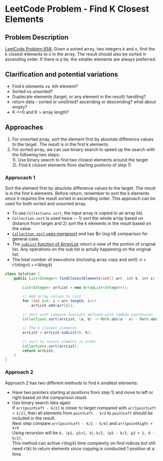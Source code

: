# LeetCode Problem - Find K Closest Elements  

## Problem Description  
[LeetCode Problem 658:](https://leetcode.com/problems/find-k-closest-elements/) Given a sorted array, two integers k and x, find the k closest elements to x in the array. The result should also be sorted in ascending order. If there is a tie, the smaller elements are always preferred.

## Clarification and potential variations
* Find k elements vs. kth element?
* Sorted vs unsorted?
* Duplecate elements (target, or any element in the result) handling? 
* return data - sorted or uns0rted? ascending or descending? what about empty?
* K <=0 and K > array length?

## Approaches  
1. For unsorted array, sort the element first by absolute difference values to the target. The result is in the first k elements.   
2. For sorted array, we can use binary search to speed up the search with the following two steps:   
  1). Use binary search to find two closest elements around the target  
  2). Find k closest elements from starting postions of step 1)  

### Approcach 1
Sort the element first by absolute difference values to the target. The result is in the first k elements. Before return, remember to sort the k elements since it requires the result sorted in ascending order. This approach can be used for both sorted and unsorted array. 

* To use `Collections.sort`, the input array is copied to an array list. 
* `Collection.sort` is used twice -- 1) sort the whole array based on distance from target and 2) sort the k elements in the result based on the value 
* [`Collection.sort` uses mergesort](https://docs.oracle.com/en/java/javase/14/docs/api/java.base/java/util/List.html#sort(java.util.Comparator)) and has $n \log n$ comparison for general case. 
* The [`subList` function of ArrayList](https://docs.oracle.com/en/java/javase/14/docs/api/java.base/java/util/ArrayList.html#subList) return a view of the portion of original list. Any operations on the sub list is actully happening on the original list. 
* The total number of executions (inclusing array copy and sort): $n + \mathcal{O}(n \log n) + \mathcal{O}(k \log k)$

```java
class Solution {
    public List<Integer> findClosestElements(int[] arr, int k, int x) {
        
        List<Integer> arrList = new ArrayList<Integer>();
        
        // Add array values to list
        for (int i=0; i < arr.length; i++)
            arrList.add(arr[i]);
        
        // Sort with compare funciont defined with lambda expression
        Collections.sort(arrList, (a, b) -> Math.abs(a - x) - Math.abs(b - x));
       
        // The k closest elements
        arrList = arrList.subList(0, k);
       
        // Sort to return elments in order
        Collections.sort(arrList);
        return arrList;
    }
}
```

### Approach 2
Approach 2 has two different methods to find k smallest elements:    
* Have two pointers starting at positions from step 1) and move to left or right based on the comparison result.  
*  Use binary search idea again     
If `arr[pointLeft - k/2]` is closer to target compared with `arr[pointLeft + k/2]`, then all elements from `pointLeft - k/2` to `pointLeft` should be included in the result.  
Next step compare `arr[pointLeft - k/2 - k/4]` and `arr[pointRight + k/4`  
Using recursion will be 
`k, (p1, p1+1, k)`, `k/2, (p1 - k/2, p2 + 1, k - k/2)`,   
This method can achive $\mathcal{O}(\log k)$ time complexity on find indices but still need $\mathcal{O}(k)$ to return elements since copying is conducted 1 position at a time. 

    

